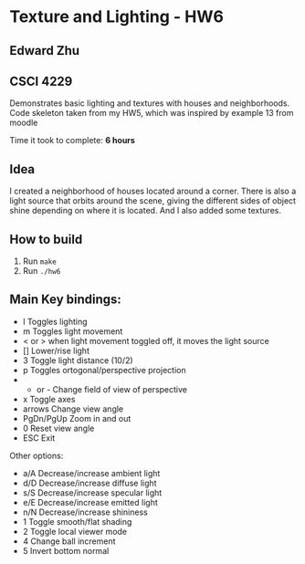 # Texture and Lighting - HW6
## Edward Zhu
## CSCI 4229

Demonstrates basic lighting and textures with houses and neighborhoods. 
Code skeleton taken from my HW5, which was inspired by example 13 from moodle

Time it took to complete: **6 hours**

## Idea

I created a neighborhood of houses located around a corner. There is also a light source that orbits around the scene, giving the different sides of object shine depending on where it is located. And I also added some textures.

## How to build

1. Run `make`
2. Run `./hw6`

## Main Key bindings:
 *  l          Toggles lighting
 *  m          Toggles light movement
 *  < or >     when light movement toggled off, it moves the light source
 *  []         Lower/rise light
 *  3          Toggle light distance (10/2)
 *  p          Toggles ortogonal/perspective projection
 *  + or -     Change field of view of perspective
 *  x          Toggle axes
 *  arrows     Change view angle
 *  PgDn/PgUp  Zoom in and out
 *  0          Reset view angle
 *  ESC        Exit

Other options:
 *  a/A        Decrease/increase ambient light
 *  d/D        Decrease/increase diffuse light
 *  s/S        Decrease/increase specular light
 *  e/E        Decrease/increase emitted light
 *  n/N        Decrease/increase shininess
 *  1          Toggle smooth/flat shading
 *  2          Toggle local viewer mode
 *  4          Change ball increment
 *  5          Invert bottom normal
